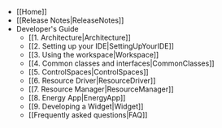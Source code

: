 - [[Home]]
- [[Release Notes|ReleaseNotes]]
- Developer's Guide
  - [[1. Architecture|Architecture]]
  - [[2. Setting up your IDE|SettingUpYourIDE]]
  - [[3. Using the workspace|Workspace]]
  - [[4. Common classes and interfaces|CommonClasses]]
  - [[5. ControlSpaces|ControlSpaces]]
  - [[6. Resource Driver|ResourceDriver]]
  - [[7. Resource Manager|ResourceManager]]
  - [[8. Energy App|EnergyApp]]
  - [[9. Developing a Widget|Widget]]
  - [[Frequently asked questions|FAQ]]